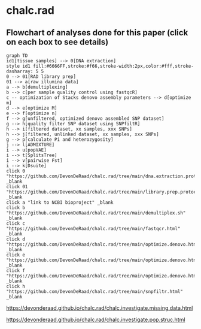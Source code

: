 # chalc.rad

## Flowchart of analyses done for this paper (click on each box to see details)

```mermaid
graph TD
id1[tissue samples] --> 0[DNA extraction]
style id1 fill:#6666FF,stroke:#f66,stroke-width:2px,color:#fff,stroke-dasharray: 5 5
0 --> 01[RAD library prep]
01 --> a[raw illumina data]
a --> b[demultiplexing]
b --> c[per sample quality control using fastqcR]
c -- optimization of Stacks denovo assembly parameters --> d[optimize m]
d --> e[optimize M]
e --> f[optimize n]
f --> g[unfiltered, optimized denovo assembled SNP dataset]
g --> h[quality filter SNP dataset using SNPfiltR]
h --> i[filtered dataset, xx samples, xxx SNPs]
h --> j[filtered, unlinked dataset, xx samples, xxx SNPs]
g --> p[calculate Pi and heterozygosity]
j --> l[ADMIXTURE]
i --> u[popVAE]
i --> t[SplitsTree]
i --> v[pairwise Fst]
i --> k[Dsuite]
click 0 "https://github.com/DevonDeRaad/chalc.rad/tree/main/dna.extraction.protocol" _blank
click 01 "https://github.com/DevonDeRaad/chalc.rad/tree/main/library.prep.protocol" _blank
click a "link to NCBI bioproject" _blank
click b "https://github.com/DevonDeRaad/chalc.rad/tree/main/demultiplex.sh" _blank
click c "https://github.com/DevonDeRaad/chalc.rad/tree/main/fastqcr.html" _blank
click d "https://github.com/DevonDeRaad/chalc.rad/tree/main/optimize.denovo.html" _blank
click e "https://github.com/DevonDeRaad/chalc.rad/tree/main/optimize.denovo.html" _blank
click f "https://github.com/DevonDeRaad/chalc.rad/tree/main/optimize.denovo.html" _blank
click h "https://github.com/DevonDeRaad/chalc.rad/tree/main/snpfiltr.html" _blank
```
https://devonderaad.github.io/chalc.rad/chalc.investigate.missing.data.html

https://devonderaad.github.io/chalc.rad/chalc.investigate.pop.struc.html
